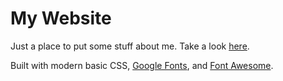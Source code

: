 # My Website
Just a place to put some stuff about me. Take a look [here](http://www.jkliu.ca/).

Built with modern basic CSS, [Google Fonts](https://www.google.com/fonts), and [Font Awesome](http://fontawesome.io/).